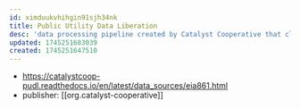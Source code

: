 ```yaml
---
id: ximduukvhihgin91sjh34nk
title: Public Utility Data Liberation
desc: 'data processing pipeline created by Catalyst Cooperative that cleans, integrates, and standardizes some of the most widely used public energy datasets in the US'
updated: 1745251683039
created: 1745251647510
---
```


- https://catalystcoop-pudl.readthedocs.io/en/latest/data_sources/eia861.html
- publisher: [[org.catalyst-cooperative]]